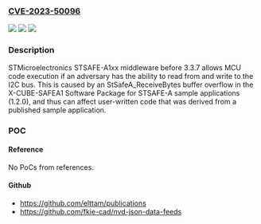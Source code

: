 ### [CVE-2023-50096](https://cve.mitre.org/cgi-bin/cvename.cgi?name=CVE-2023-50096)
![](https://img.shields.io/static/v1?label=Product&message=n%2Fa&color=blue)
![](https://img.shields.io/static/v1?label=Version&message=n%2Fa&color=blue)
![](https://img.shields.io/static/v1?label=Vulnerability&message=n%2Fa&color=brighgreen)

### Description

STMicroelectronics STSAFE-A1xx middleware before 3.3.7 allows MCU code execution if an adversary has the ability to read from and write to the I2C bus. This is caused by an StSafeA_ReceiveBytes buffer overflow in the X-CUBE-SAFEA1 Software Package for STSAFE-A sample applications (1.2.0), and thus can affect user-written code that was derived from a published sample application.

### POC

#### Reference
No PoCs from references.

#### Github
- https://github.com/elttam/publications
- https://github.com/fkie-cad/nvd-json-data-feeds

